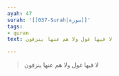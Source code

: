 ```yaml
---
ayah: 47
surah: '[[037-Surah|سورة]]'
tags:
- quran
text: لا فيها غول ولا هم عنها ينزفون

---
```

> لا فيها غول ولا هم عنها ينزفون
